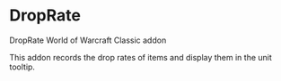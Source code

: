 # DropRate
DropRate World of Warcraft Classic addon

This addon records the drop rates of items and display them in the unit tooltip.